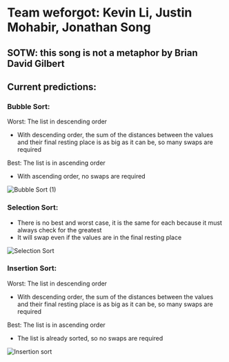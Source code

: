 # Team weforgot: Kevin Li, Justin Mohabir, Jonathan Song
## SOTW: this song is not a metaphor by Brian David Gilbert
## Current predictions:
### Bubble Sort:
Worst: The list in descending order
  * With descending order, the sum of the distances between the values and their final resting place is as big as it can be, so many swaps are required


Best: The list is in ascending order
  * With ascending order, no swaps are required

![Bubble Sort (1)](https://user-images.githubusercontent.com/58864927/148703469-6597e575-a952-43a9-ad36-75b99cafc5f6.png)

### Selection Sort:
  * There is no best and worst case, it is the same for each because it must always check for the greatest
  * It will swap even if the values are in the final resting place 

![Selection Sort ](https://user-images.githubusercontent.com/58864927/148703090-d0c49f61-14f9-4ad4-98b7-6443153680cf.png)

### Insertion Sort:
Worst: The list in descending order
  * With descending order, the sum of the distances between the values and their final resting place is as big as it can be, so many swaps are required


Best: The list is in ascending order
  * The list is already sorted, so no swaps are required

![Insertion sort](https://user-images.githubusercontent.com/58864927/148703106-2f336d0a-4be5-4285-ba5c-219d327cedca.png)
